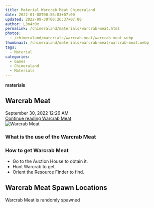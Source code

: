 ```yaml
---
title: Material Warcrab Meat Chimeraland
date: 2022-01-08T00:56:03+07:00
updated: 2022-09-30T00:26:37+07:00
author: L3n4r0x
permalink: /chimeraland/materials/warcrab-meat.html
photos:
  - /chimeraland/materials/warcrab-meat/warcrab-meat.webp
thumbnail: /chimeraland/materials/warcrab-meat/warcrab-meat.webp
tags:
  - Material
categories:
  - Games
  - Chimeraland
  - Materials
---
```


<section id="bootstrap-wrapper">
  <link
    rel="stylesheet"
    href="https://cdn.statically.io/gh/dimaslanjaka/Web-Manajemen/40ac3225/css/bootstrap-4.5-wrapper.css"
  />
  <div
    class="row g-0 border rounded overflow-hidden flex-md-row mb-4 shadow-sm position-relative bg-light text-dark"
  >
    <div class="col p-4 d-flex flex-column position-static">
      <strong class="d-inline-block mb-2 text-success">materials</strong>
      <h2 class="mb-0">Warcrab Meat</h2>
      <div class="mb-1 text-muted">September 30, 2022 12:26 AM</div>
      <a
        href="/chimeraland/materials/warcrab-meat.html"
        class="stretched-link d-none"
        >Continue reading Warcrab Meat</a
      >
    </div>
    <div class="col-auto d-none d-lg-block">
      <img
        src="/chimeraland/materials/warcrab-meat/warcrab-meat.webp"
        alt="Warcrab Meat"
      />
    </div>
  </div>
  <div class="row bg-light text-dark">
    <div class="col-lg-6 col-12 mb-2">
      <div class="card">
        <div class="card-body">
          <h3 class="card-title">What is the use of the Warcrab Meat</h3>
          <div class="card-text"><ul></ul></div>
        </div>
      </div>
    </div>
    <div class="col-lg-6 col-12 mb-2">
      <div class="card">
        <div class="card-body">
          <h3 class="card-title">How to get Warcrab Meat</h3>
          <div class="card-text">
            <ul>
              <li>Go to the Auction House to obtain it.</li>
              <li>Hunt Warcrab to get.</li>
              <li>Orient the Resource Finder to find.</li>
            </ul>
          </div>
        </div>
      </div>
    </div>
    <div class="col-12 mb-2">
      <h2>Warcrab Meat Spawn Locations</h2>
      <p>Warcrab Meat is randomly spawned</p>
    </div>
  </div>
</section>